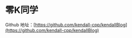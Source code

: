 # 零K同学

Github 地址：[https://github.com/kendall-cpp/kendallBlog](https://github.com/kendall-cpp/kendallBlog)